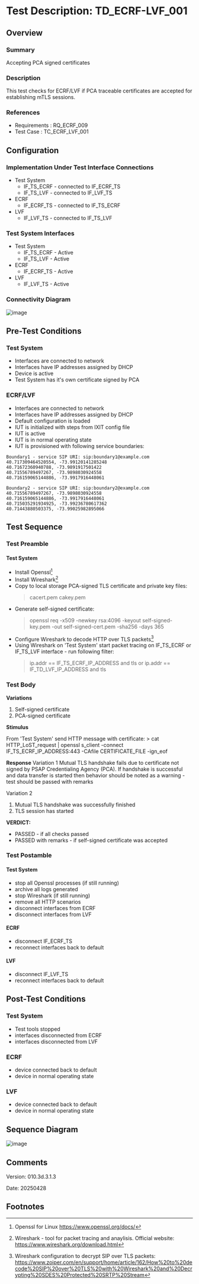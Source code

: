 # Test Description: TD_ECRF-LVF_001

## Overview
### Summary
Accepting PCA signed certificates

### Description
This test checks for ECRF/LVF if PCA traceable certificates are accepted for establishing mTLS sessions.

### References
* Requirements : RQ_ECRF_009
* Test Case    : TC_ECRF_LVF_001


## Configuration
### Implementation Under Test Interface Connections
<!-- Identify each of the FEs that are part of the configuration and how they are connected -->
* Test System
  * IF_TS_ECRF - connected to IF_ECRF_TS
  * IF_TS_LVF - connected to IF_LVF_TS
* ECRF
  * IF_ECRF_TS - connected to IF_TS_ECRF 
* LVF
  * IF_LVF_TS - connected to IF_TS_LVF 

### Test System Interfaces
<!-- Identify each of the test system interfaces and whether it will be in active or monitor mode -->
* Test System
  * IF_TS_ECRF - Active
  * IF_TS_LVF - Active
* ECRF
  * IF_ECRF_TS - Active
* LVF
  * IF_LVF_TS - Active


### Connectivity Diagram
<!--
[![](https://mermaid.ink/img/pako:eNplkMsKwkAMRX-lZF1_oIgbHyDUjS0uZEBiJ9piZ6bMAxHx341Wa1tnldx7uMnkDoWRBAmcanMtSrQ-SrdCR_zWq0OeHZbz7Wo6mcy4e5Us9d109zW56jwXjmeLTRnl5HyU3Zwn1TrD3LHGGa1EWo6S_vDBMv98F_XB--sxDTEosgoryV-_v2QBviRFAhIuJdqLAKEfzGHwJrvpAhJvA8UQGomeFhXyIAXJCWvHaoN6b8yvJ1l5Yzftbd8njsGacC4_xOMJt_ByeQ?type=png)](https://mermaid.live/edit#pako:eNplkMsKwkAMRX-lZF1_oIgbHyDUjS0uZEBiJ9piZ6bMAxHx341Wa1tnldx7uMnkDoWRBAmcanMtSrQ-SrdCR_zWq0OeHZbz7Wo6mcy4e5Us9d109zW56jwXjmeLTRnl5HyU3Zwn1TrD3LHGGa1EWo6S_vDBMv98F_XB--sxDTEosgoryV-_v2QBviRFAhIuJdqLAKEfzGHwJrvpAhJvA8UQGomeFhXyIAXJCWvHaoN6b8yvJ1l5Yzftbd8njsGacC4_xOMJt_ByeQ)
-->

![image](../_assets/ECRF-LVF/TD_ECRF-LVF_001_Connectivity_Diagram.png)


## Pre-Test Conditions

### Test System
* Interfaces are connected to network
* Interfaces have IP addresses assigned by DHCP
* Device is active
* Test System has it's own certificate signed by PCA

### ECRF/LVF
* Interfaces are connected to network
* Interfaces have IP addresses assigned by DHCP
* Default configuration is loaded
* IUT is initialized with steps from IXIT config file
* IUT is active
* IUT is in normal operating state
* IUT is provisioned with following service boundaries:
```
Boundary1 - service SIP URI: sip:boundary1@example.com
40.717309464520554, -73.99120141285248
40.71672360940788, -73.9891917501422
40.71556789497267, -73.9898030924558
40.716159065144886, -73.9917916448061
```

```
Boundary2 - service SIP URI: sip:boundary2@example.com
40.71556789497267, -73.9898030924558
40.716159065144886, -73.9917916448061
40.715035291934925, -73.99236780617362
40.71443880503375, -73.99025982895066
```

## Test Sequence

### Test Preamble

#### Test System
* Install Openssl[^1]
* Install Wireshark[^2]
* Copy to local storage PCA-signed TLS certificate and private key files:
  > cacert.pem
  > cakey.pem
* Generate self-signed certificate:
  > openssl req -x509 -newkey rsa:4096 -keyout self-signed-key.pem -out self-signed-cert.pem -sha256 -days 365
* Configure Wireshark to decode HTTP over TLS packets[^3]
* Using Wireshark on 'Test System' start packet tracing on IF_TS_ECRF or IF_TS_LVF interface - run following filter:
     > ip.addr == IF_TS_ECRF_IP_ADDRESS and tls
     or
     > ip.addr == IF_TD_LVF_IP_ADDRESS and tls
     > 


### Test Body

**Variations**
1. Self-signed certificate
2. PCA-signed certificate

**Stimulus**

From 'Test System' send HTTP message with certificate:
     > cat HTTP_LoST_request | openssl s_client -connect IF_TS_ECRF_IP_ADDRESS:443 -CAfile CERTIFICATE_FILE -ign_eof

**Response**
Variation 1
Mutual TLS handshake fails due to certificate not signed by PSAP Credentialing Agency (PCA).
If handshake is successful and data transfer is started then behavior should be noted as a warning - test should be passed with remarks

Variation 2

1. Mutual TLS handshake was successfully finished
2. TLS session has started


**VERDICT:**
* PASSED - if all checks passed
* PASSED with remarks - if self-signed certificate was accepted

### Test Postamble
#### Test System
* stop all Openssl processes (if still running)
* archive all logs generated
* stop Wireshark (if still running)
* remove all HTTP scenarios
* disconnect interfaces from ECRF
* disconnect interfaces from LVF

#### ECRF
* disconnect IF_ECRF_TS
* reconnect interfaces back to default

#### LVF
* disconnect IF_LVF_TS
* reconnect interfaces back to default


## Post-Test Conditions 
### Test System 
* Test tools stopped
* interfaces disconnected from ECRF
* interfaces disconnected from LVF

### ECRF
* device connected back to default
* device in normal operating state

### LVF
* device connected back to default
* device in normal operating state

## Sequence Diagram
<!--
[![](https://mermaid.ink/img/pako:eNrlVEFvmzAY_SvWd62TlbhA8KFSRRpNWrdDqXKouFjwBayCTY2ZyqL89xmyLqnarmzXcQL7vfd97wm9HWQ6R-Awm81SlWm1lQVPFSG1NEabq8xq03KyFVWLqRpBLT52qDJcSVEYUQ_gw_NNWyT6Oxpyh60lSd9arCm5jm_Xn242a042wkhhpVbEO7JOsLPLy7MjOq4kKks-Y1XpI_z53mFPmJwkaIbJE9ExGiu3MhMW6ekHuR3MtZa-0CMrrXDKxkehj1e4u0mIqBzjnwJc_D8BfuTvC_bk-ikrhSr-cgbZoJHbfgppVCexbErnKWkwm0BaSyXbEvM30zx7Gecf9N8lvdZ_d5WrpqkGy8OvsxJWTFB_TQEKNZpayNz1xW6QSMGWWGMK3L3mwjykkKq9w4nO6qRXGXBrOqTQNbnL-1djAB_rhEIj1L3W9TMIc-na5uuhj8ZaGiHAd_AEfOHPI7YIzn1_GQUXLAyXFHp3HLC5z4LQj1h0EXmM7Sn8GEXP51GwYKG7Y5HnLwNGweiuKH-PL8zg5DDboMrRxLpTFrjnheH-J3nVkSI?type=png)](https://mermaid.live/edit#pako:eNrlVEFvmzAY_SvWd62TlbhA8KFSRRpNWrdDqXKouFjwBayCTY2ZyqL89xmyLqnarmzXcQL7vfd97wm9HWQ6R-Awm81SlWm1lQVPFSG1NEabq8xq03KyFVWLqRpBLT52qDJcSVEYUQ_gw_NNWyT6Oxpyh60lSd9arCm5jm_Xn242a042wkhhpVbEO7JOsLPLy7MjOq4kKks-Y1XpI_z53mFPmJwkaIbJE9ExGiu3MhMW6ekHuR3MtZa-0CMrrXDKxkehj1e4u0mIqBzjnwJc_D8BfuTvC_bk-ikrhSr-cgbZoJHbfgppVCexbErnKWkwm0BaSyXbEvM30zx7Gecf9N8lvdZ_d5WrpqkGy8OvsxJWTFB_TQEKNZpayNz1xW6QSMGWWGMK3L3mwjykkKq9w4nO6qRXGXBrOqTQNbnL-1djAB_rhEIj1L3W9TMIc-na5uuhj8ZaGiHAd_AEfOHPI7YIzn1_GQUXLAyXFHp3HLC5z4LQj1h0EXmM7Sn8GEXP51GwYKG7Y5HnLwNGweiuKH-PL8zg5DDboMrRxLpTFrjnheH-J3nVkSI)
-->

![image](../_assets/ECRF-LVF/TD_ECRF-LVF_001_Sequence_Diagram.png)


## Comments

Version:  010.3d.3.1.3

Date:     20250428


## Footnotes
[^1]: Openssl for Linux https://www.openssl.org/docs/
[^2]: Wireshark - tool for packet tracing and anaylisis. Official website: https://www.wireshark.org/download.html
[^3]: Wireshark configuration to decrypt SIP over TLS packets: https://www.zoiper.com/en/support/home/article/162/How%20to%20decode%20SIP%20over%20TLS%20with%20Wireshark%20and%20Decrypting%20SDES%20Protected%20SRTP%20Stream


